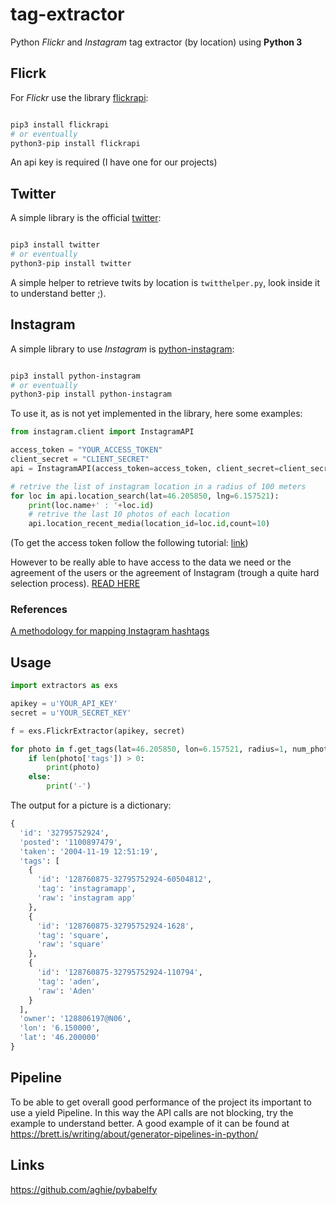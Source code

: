 # tag-extractor
Python *Flickr* and *Instagram* tag extractor (by location) using **Python 3**

## Flicrk

For *Flickr* use the library [flickrapi](https://stuvel.eu/flickrapi-doc/):
```bash

pip3 install flickrapi
# or eventually
python3-pip install flickrapi

```

An api key is required (I have one for our projects)
## Twitter
A simple library is the official [twitter](https://pypi.python.org/pypi/twitter):
```bash

pip3 install twitter
# or eventually
python3-pip install twitter

```

A simple helper to retrieve twits by location is ```twitthelper.py```, look inside it to understand better ;).


## Instagram
A simple library to use *Instagram* is [python-instagram](https://github.com/facebookarchive/python-instagram):
```bash

pip3 install python-instagram
# or eventually
python3-pip install python-instagram

```

To use it, as is not yet implemented in the library, here some examples:

```python
from instagram.client import InstagramAPI

access_token = "YOUR_ACCESS_TOKEN"
client_secret = "CLIENT_SECRET"
api = InstagramAPI(access_token=access_token, client_secret=client_secret)

# retrive the list of instagram location in a radius of 100 meters
for loc in api.location_search(lat=46.205850, lng=6.157521):
    print(loc.name+' : '+loc.id)
    # retrive the last 10 photos of each location
    api.location_recent_media(location_id=loc.id,count=10)

```

(To get the access token follow the following tutorial: [link](https://bobmckay.com/web/simple-tutorial-for-getting-an-instagram-clientid-and-access-token))

However to be really able to have access to the data we need or the agreement of the users or the agreement of Instagram (trough a quite hard selection process). [READ HERE](https://www.instagram.com/developer/sandbox/)
### References
[A methodology for mapping Instagram hashtags](http://firstmonday.org/article/view/5563/4195)

## Usage

```python
import extractors as exs

apikey = u'YOUR_API_KEY'
secret = u'YOUR_SECRET_KEY'

f = exs.FlickrExtractor(apikey, secret)

for photo in f.get_tags(lat=46.205850, lon=6.157521, radius=1, num_photos=25):
    if len(photo['tags']) > 0:
        print(photo)
    else:
        print('-')
```
The output for a picture is a dictionary:
```python
{
  'id': '32795752924',
  'posted': '1100897479',
  'taken': '2004-11-19 12:51:19',
  'tags': [
    {
      'id': '128760875-32795752924-60504812',
      'tag': 'instagramapp',
      'raw': 'instagram app'
    },
    {
      'id': '128760875-32795752924-1628',
      'tag': 'square',
      'raw': 'square'
    },
    {
      'id': '128760875-32795752924-110794',
      'tag': 'aden',
      'raw': 'Aden'
    }
  ],
  'owner': '128806197@N06',
  'lon': '6.150000',
  'lat': '46.200000'
}
```
## Pipeline
To be able to get overall good performance of the project its important to use a yield Pipeline.
In this way the API calls are not blocking, try the example to understand better.
A good example of it can be found at https://brett.is/writing/about/generator-pipelines-in-python/


## Links

https://github.com/aghie/pybabelfy
